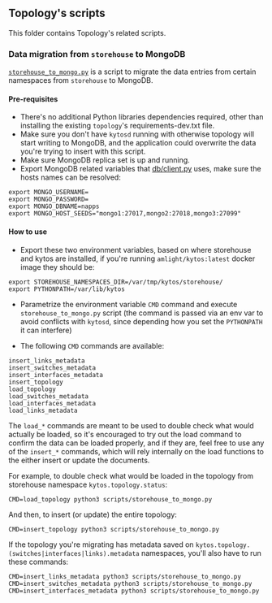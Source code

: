 ## Topology's scripts

This folder contains Topology's related scripts.

### Data migration from `storehouse` to MongoDB

[`storehouse_to_mongo.py`](./storehouse_to_mongo.py) is a script to migrate the data entries from certain namespaces from `storehouse` to MongoDB.

#### Pre-requisites

- There's no additional Python libraries dependencies required, other than installing the existing `topology`'s requirements-dev.txt file.
- Make sure you don't have `kytosd` running with otherwise topology will start writing to MongoDB, and the application could overwrite the data you're trying to insert with this script.
- Make sure MongoDB replica set is up and running.
- Export MongoDB related variables that [db/client.py](../db/client.py) uses, make sure the hosts names can be resolved:

```
export MONGO_USERNAME=
export MONGO_PASSWORD=
export MONGO_DBNAME=napps
export MONGO_HOST_SEEDS="mongo1:27017,mongo2:27018,mongo3:27099"
```

#### How to use

- Export these two environment variables, based on where storehouse and kytos are installed, if you're running `amlight/kytos:latest` docker image they should be:
 
```
export STOREHOUSE_NAMESPACES_DIR=/var/tmp/kytos/storehouse/
export PYTHONPATH=/var/lib/kytos
```

- Parametrize the environment variable `CMD` command and execute `storehouse_to_mongo.py` script (the command is passed via an env var to avoid conflicts with `kytosd`, since depending how you set the `PYTHONPATH` it can interfere)

- The following `CMD` commands are available:

```
insert_links_metadata
insert_switches_metadata
insert_interfaces_metadata
insert_topology
load_topology
load_switches_metadata
load_interfaces_metadata
load_links_metadata
```

The `load_*` commands are meant to be used to double check what would actually be loaded, so it's encouraged to try out the load command to confirm the data can be loaded properly, and if they are, feel free to use any of the `insert_*` commands, which will rely internally on the load functions to the either insert or update the documents.

For example, to double check what would be loaded in the topology from storehouse namespace `kytos.topology.status`:

```
CMD=load_topology python3 scripts/storehouse_to_mongo.py
```

And then, to insert (or update) the entire topology:

```
CMD=insert_topology python3 scripts/storehouse_to_mongo.py
```

If the topology you're migrating has metadata saved on `kytos.topology.(switches|interfaces|links).metadata` namespaces, you'll also have to run these commands:

```
CMD=insert_links_metadata python3 scripts/storehouse_to_mongo.py
CMD=insert_switches_metadata python3 scripts/storehouse_to_mongo.py
CMD=insert_interfaces_metadata python3 scripts/storehouse_to_mongo.py
```
